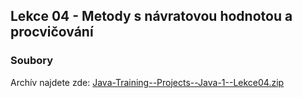 Lekce 04 - Metody s návratovou hodnotou a procvičování
------------------------------------------------------

### Soubory

Archív najdete zde: [Java-Training--Projects--Java-1--Lekce04.zip](/data/2019-podzim/java1/Java-Training--Projects--Java-1--Lekce04.zip)
